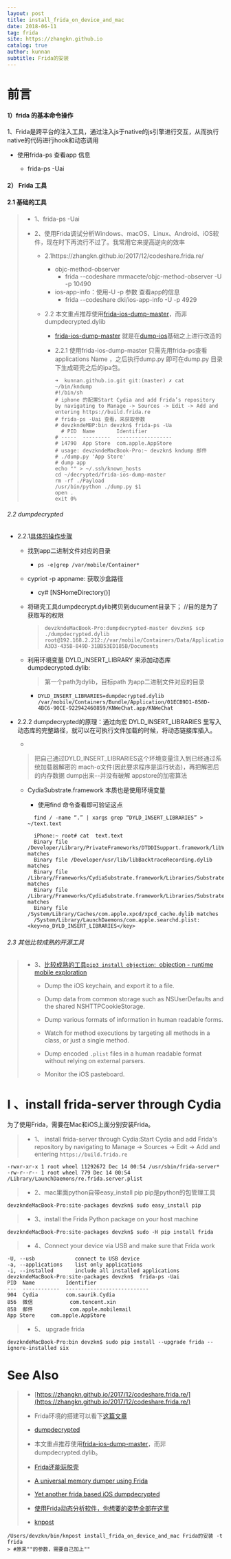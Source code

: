 ```yaml
---
layout: post
title: install_frida_on_device_and_mac
date: 2018-06-11
tag: frida
site: https://zhangkn.github.io
catalog: true
author: kunnan
subtitle: Frida的安装
---
```


# 前言



#### 1）frida 的基本命令操作



1、Frida是跨平台的注入工具，通过注入js于native的js引擎进行交互，从而执行native的代码进行hook和动态调用

- 使用frida-ps 查看app 信息

  - frida-ps -Uai

    

#### 2） Frida 工具

#### 2.1 基础的工具

> * 1、frida-ps -Uai
>
> * 2、使用Frida调试分析Windows、macOS、Linux、Android、iOS软件，现在时下再流行不过了。我常用它来提高逆向的效率
>
>   * 2.1https://zhangkn.github.io/2017/12/codeshare.frida.re/
>
>     * objc-method-observer
>       * frida --codeshare mrmacete/objc-method-observer -U -p 10490
>     * ios-app-info：使用-U -p 参数 查看app的信息
>       * frida --codeshare dki/ios-app-info -U -p 4929  
>
>   * 2.2 本文重点推荐使用[frida-ios-dump-master](https://github.com/zhangkn/frida-ios-dump)，而非dumpdecrypted.dylib
>
>     * [frida-ios-dump-master](https://github.com/AloneMonkey/frida-ios-dump) 就是在[dump-ios](https://codeshare.frida.re/@lichao890427/dump-ios/)基础之上进行改造的 
>
>     * 2.2.1 使用frida-ios-dump-master 只需先用frida-ps查看applications Name ，之后执行dump.py 即可在dump.py 目录下生成砸壳之后的ipa包。
>
>       ```
>       ➜  kunnan.github.io.git git:(master) ✗ cat ~/bin/kndump
>       #!/bin/sh
>       # iphone 的配置Start Cydia and add Frida’s repository by navigating to Manage -> Sources -> Edit -> Add and entering https://build.frida.re
>       # frida-ps -Uai 查看，来获取参数
>       # devzkndeMBP:bin devzkn$ frida-ps -Ua
>         # PID  Name       Identifier        
>       # -----  ---------  ------------------
>       # 14790  App Store  com.apple.AppStore
>       # usage: devzkndeMacBook-Pro:~ devzkn$ kndump 邮件
>       # ./dump.py 'App Store'
>       # dump app   
>       echo "" > ~/.ssh/known_hosts
>       cd ~/decrypted/frida-ios-dump-master 
>       rm -rf ./Payload
>       /usr/bin/python ./dump.py $1
>       open .
>       exit 0%  
>       ```
>
>       
>





###### 2.2 dumpdecrypted



- 2.2.1[具体的操作步骤](https://zhangkn.github.io/2017/12/dumpdecrypted/)

  - 找到app二进制文件对应的目录

    - `ps -e|grep /var/mobile/Container*`

  - cypriot -p appname: 获取沙盒路径

    - cy# [NSHomeDirectory()] 

  - 将砸壳工具dumpdecrypt.dylib拷贝到ducument目录下； //目的是为了获取写的权限

    

    > ```
    > devzkndeMacBook-Pro:dumpdecrypted-master devzkn$ scp ./dumpdecrypted.dylib root@192.168.2.212://var/mobile/Containers/Data/Application/91E7D6CF-A3D3-435B-849D-31BB53ED185B/Documents
    > ```

    

  - 利用环境变量 DYLD_INSERT_LIBRARY 来添加动态库dumpdecrypted.dylib:

    > 第一个path为dylib，目标path 为app二进制文件对应的目录

    > 

    - `DYLD_INSERT_LIBRARIES=dumpdecrypted.dylib /var/mobile/Containers/Bundle/Application/01ECB9D1-858D-4BC6-90CE-922942460859/KNWeChat.app/KNWeChat`

    

    

- 2.2.2 dumpdecrypted的原理：通过向宏 DYLD_INSERT_LIBRARIES 里写入动态库的完整路径，就可以在可执行文件加载的时候，将动态链接库插入。

  - 

    > 把自己通过DYLD_INSERT_LIBRARIES这个环境变量注入到已经通过系统加载器解密的 mach-o文件(因此要求程序是运行状态)，再把解密后的内存数据 dump出来--并没有破解 appstore的加密算法

  - CydiaSubstrate.framework 本质也是使用环境变量

    - 使用find 命令查看即可验证这点

    ```
      find / -name “.” | xargs grep “DYLD_INSERT_LIBRARIES” > ~/text.text
    ```

    ```
      iPhone:~ root# cat  text.text
      Binary file /Developer/Library/PrivateFrameworks/DTDDISupport.framework/libViewDebuggerSupport.dylib matches
      Binary file /Developer/usr/lib/libBacktraceRecording.dylib matches
      Binary file /Library/Frameworks/CydiaSubstrate.framework/Libraries/SubstrateLauncher.dylib matches
      Binary file /Library/Frameworks/CydiaSubstrate.framework/Libraries/SubstrateLoader.dylib matches
      Binary file /System/Library/Caches/com.apple.xpcd/xpcd_cache.dylib matches
      /System/Library/LaunchDaemons/com.apple.searchd.plist:		<key>no_DYLD_INSERT_LIBRARIES</key>
    ```

      



###### 2.3 其他比较成熟的开源工具


>   * 3、[比较成熟的工具`pip3 install objection`:  objection - runtime mobile exploration](https://github.com/sensepost/objection)
>
>     * Dump the iOS keychain, and export it to a file.
>     * Dump data from common storage such as NSUserDefaults and the shared NSHTTPCookieStorage.
>     * Dump various formats of information in human readable forms.
>     * Watch for method executions by targeting all methods in a class, or just a single method.
>     * Dump encoded `.plist` files in a human readable format without relying on external parsers.
>
>     * Monitor the iOS pasteboard.
>
>      
>
>      
>
>      
>
>      
>
>      

 



#   I 、install frida-server through Cydia

为了使用Frida，需要在Mac和iOS上面分别安装Frida。

>* 1、 install frida-server through Cydia:Start Cydia and add Frida's repository by navigating to Manage -> Sources -> Edit -> Add and entering `https://build.frida.re`


```
-rwxr-xr-x 1 root wheel 11292672 Dec 14 00:54 /usr/sbin/frida-server*
-rw-r--r-- 1 root wheel 779 Dec 14 00:54 /Library/LaunchDaemons/re.frida.server.plist
```


>* 2、mac里面python自带easy_install pip
pip是python的包管理工具
```
devzkndeMacBook-Pro:site-packages devzkn$ sudo easy_install pip
```
>* 3、install the Frida Python package on your host machine
```
devzkndeMacBook-Pro:site-packages devzkn$ sudo -H pip install frida
```


>* 4、Connect your device via USB and make sure that Frida work
```
-U, --usb             connect to USB device
-a, --applications    list only applications
-i, --installed       include all installed applications
devzkndeMacBook-Pro:site-packages devzkn$  frida-ps -Uai
PID  Name          Identifier                 
---  ------------  ---------------------------
904  Cydia         com.saurik.Cydia           
856  微信            com.tencent.xin            
858  邮件            com.apple.mobilemail       
App Store     com.apple.AppStore         
```
>* 5、 upgrade frida
```
devzkndeMacBook-Pro:bin devzkn$ sudo pip install --upgrade frida --ignore-installed six
```


# See Also 

>* [https://zhangkn.github.io/2017/12/codeshare.frida.re/](https://zhangkn.github.io/2017/12/codeshare.frida.re/)
>
>* Frida环境的搭建可以看下[这篇文章](https://zhangkn.github.io/2017/12/frida/#gsc.tab=0)
>
>* [dumpdecrypted](https://zhangkn.github.io/2017/12/dumpdecrypted/)
>
>  * 本文重点推荐使用[frida-ios-dump-master](https://github.com/zhangkn/frida-ios-dump)，而非dumpdecrypted.dylib。
>
>  * [Frida还能玩脱壳]( https://github.com/dstmath/frida-unpack)
>
>  * [A universal memory dumper using Frida](https://github.com/zhangkn/fridump)
>
>  * [Yet another frida based iOS dumpdecrypted](https://github.com/ChiChou/frida-ipa-dump)
>
>     
>
>* [使用Frida动态分析软件，你想要的姿势全部在这里](https://mp.weixin.qq.com/s/s_zR1Gq_MNj17vDVDuoDKg)
>
>* [knpost](https://github.com/zhangkn/KNBin/blob/master/knpost) 
>
```
/Users/devzkn/bin/knpost install_frida_on_device_and_mac Frida的安装 -t frida
> #原来""的参数，需要自己加上""
```

